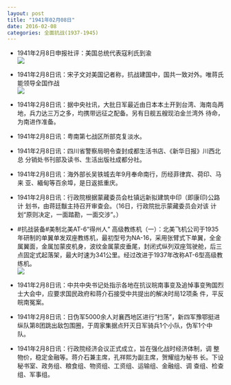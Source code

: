 ```yaml
---
layout: post
title: "1941年02月08日"
date: 2016-02-08
categories: 全面抗战(1937-1945)
---
```


<meta name="referrer" content="no-referrer" />

- 1941年2月8日申报社评：美国总统代表寇利氏到渝 <br/><img src="https://ww4.sinaimg.cn/large/aca367d8jw1f0sbohqavcj20pz0yfaug.jpg" />

- 1941年2月8日讯：宋子文对美国记者称，抗战建国中，国共一致对外。唯蒋氏能领导全国作战 <br/><img src="https://ww1.sinaimg.cn/large/aca367d8jw1f0s9xnpxstj20ah0klq63.jpg" />

- 1941年2月8日讯：据中央社讯，大批日军最近由日本本土开到台湾、海南岛两 地，兵力达三万之多，均携带远征之配备。另有日舰五艘现泊金兰湾外 待命，为南进作准备。 

- 1941年2月8日讯：粤南第七战区所部克复淡水。 

- 1941年2月8日讯：四川省警察局明令查封成都生活书店、《新华日报》川西北总 分销处书刊部及读书、生活出版社成都分社。 

- 1941年2月8日讯：海外部长吴铁城去年9月奉命南行，历经菲律宾、荷印、马来 亚、緬甸等百余埠，是日返抵重庆。 

- 1941年2月8日讯：行政院根据蒙藏委员会杜镇远新拟建筑中印（即康印)公路计 划书，由蒋廷黻主持召开审查会。（16日，行政院批示蒙藏委员会对该 计划“原则决定，一面踏勘，一面交涉”。） 

- #抗战装备#美制北美AT-6“得州人” 高级教练机（一）：北美飞机公司于1935年研制的单翼单发双座教练机，最初型号为NA-16，采用张臂式下单翼，全金属翼面，金属加蒙皮机身，波纹金属蒙皮垂尾，封闭式纵列双座驾驶舱，后三点固定式起落架，最大时速为341公里。经过改进于1937年改称AT-6型高级教练机。 <br/><img src="https://ww1.sinaimg.cn/large/aca367d8jw1f0rp5dwtk6j20aj0k6wgj.jpg" />

- 1941年2月8日讯：中共中央书记处指示各地在抗议皖南事变及追悼事变殉国烈 士大会中，应要求国民政府和蒋介石接受中共提出的解决时局12项条 件，平反皖南冤案。 

- 1941年2月8日讯：日伪军5000余人对襄西地区进行“扫荡”，新四军豫鄂挺进纵队第8团跳出敌包围圈，于周家集据点歼灭日军骑兵1个小队，伪军1个中队。 

- 1941年2月8日讯：行政院经济会议正式成立，旨在强化战时经济体制，调 整物价，稳定金融等。蒋介石兼主席，孔祥熙为副主席，贺耀组为秘书 长。下设秘书室、政务组、粮食组、物资组、工资组、运输组、金融组、调 查组、检查组、军事组。 

